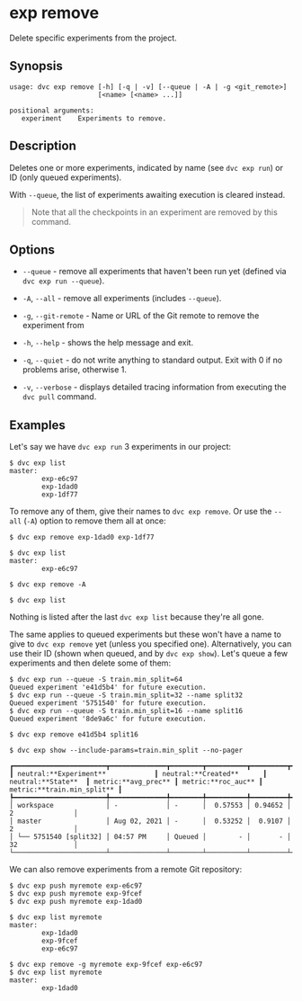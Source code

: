 # exp remove

Delete specific experiments from the <abbr>project</abbr>.

## Synopsis

```usage
usage: dvc exp remove [-h] [-q | -v] [--queue | -A | -g <git_remote>]
                      [<name> [<name> ...]]

positional arguments:
   experiment    Experiments to remove.
```

## Description

Deletes one or more experiments, indicated by name (see `dvc exp run`) or ID
(only queued experiments).

With `--queue`, the list of experiments awaiting execution is cleared instead.

> Note that all the checkpoints in an experiment are removed by this command.

## Options

- `--queue` - remove all experiments that haven't been run yet (defined via
  `dvc exp run --queue`).

- `-A`, `--all` - remove all experiments (includes `--queue`).

- `-g`, `--git-remote` - Name or URL of the Git remote to remove the experiment
  from

- `-h`, `--help` - shows the help message and exit.

- `-q`, `--quiet` - do not write anything to standard output. Exit with 0 if no
  problems arise, otherwise 1.

- `-v`, `--verbose` - displays detailed tracing information from executing the
  `dvc pull` command.

## Examples

Let's say we have `dvc exp run` 3 experiments in our project:

```dvc
$ dvc exp list
master:
        exp-e6c97
        exp-1dad0
        exp-1df77
```

To remove any of them, give their names to `dvc exp remove`. Or use the `--all`
(`-A`) option to remove them all at once:

```dvc
$ dvc exp remove exp-1dad0 exp-1df77

$ dvc exp list
master:
        exp-e6c97

$ dvc exp remove -A

$ dvc exp list
```

Nothing is listed after the last `dvc exp list` because they're all gone.

The same applies to queued experiments but these won't have a name to give to
`dvc exp remove` yet (unless you specified one). Alternatively, you can use
their ID (shown when queued, and by `dvc exp show`). Let's queue a few
experiments and then delete some of them:

```dvc
$ dvc exp run --queue -S train.min_split=64
Queued experiment 'e41d5b4' for future execution.
$ dvc exp run --queue -S train.min_split=32 --name split32
Queued experiment '5751540' for future execution.
$ dvc exp run --queue -S train.min_split=16 --name split16
Queued experiment '8de9a6c' for future execution.

$ dvc exp remove e41d5b4 split16

$ dvc exp show --include-params=train.min_split --no-pager
```

```dvctable
┏━━━━━━━━━━━━━━━━━━━━━━━┳━━━━━━━━━━━━━━┳━━━━━━━━┳━━━━━━━━━━┳━━━━━━━━━┳━━━━━━━━━━━━━━━━━┓
┃ neutral:**Experiment**            ┃ neutral:**Created**      ┃ neutral:**State**  ┃ metric:**avg_prec** ┃ metric:**roc_auc** ┃ metric:**train.min_split** ┃
┡━━━━━━━━━━━━━━━━━━━━━━━╇━━━━━━━━━━━━━━╇━━━━━━━━╇━━━━━━━━━━╇━━━━━━━━━╇━━━━━━━━━━━━━━━━━┩
│ workspace             │ -            │ -      │  0.57553 │ 0.94652 │ 2               │
│ master                │ Aug 02, 2021 │ -      │  0.53252 │  0.9107 │ 2               │
│ └── 5751540 [split32] │ 04:57 PM     │ Queued │        - │       - │ 32              │
└───────────────────────┴──────────────┴────────┴──────────┴─────────┴─────────────────┘
```

We can also remove experiments from a remote Git repository:

```dvc
$ dvc exp push myremote exp-e6c97
$ dvc exp push myremote exp-9fcef
$ dvc exp push myremote exp-1dad0

$ dvc exp list myremote
master:
        exp-1dad0
        exp-9fcef
        exp-e6c97

$ dvc exp remove -g myremote exp-9fcef exp-e6c97
$ dvc exp list myremote
master:
        exp-1dad0
```
